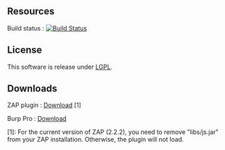 ## Resources

Build status : [![Build Status](https://travis-ci.org/h3xstream/rhinauditor.png?branch=master)](https://travis-ci.org/h3xstream/rhinauditor)

## License

This software is release under [LGPL](http://www.gnu.org/licenses/lgpl.html).

## Downloads

ZAP plugin : [Download](https://github.com/h3xstream/rhinauditor/raw/gh-pages/releases/zap/rhinauditor-alpha-1.zap) [1]

Burp Pro : [Download](https://github.com/h3xstream/rhinauditor/raw/gh-pages/releases/burp/rhinauditor-burp-plugin-1.jar)

  [1]: For the current version of ZAP (2.2.2), you need to remove "libs/js.jar" from your ZAP installation. Otherwise, the plugin will not load.

